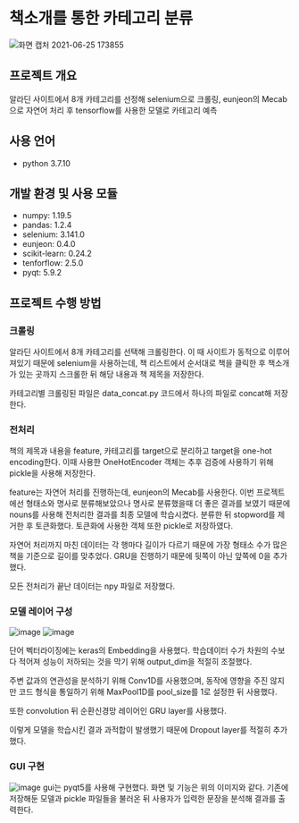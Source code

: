# 책소개를 통한 카테고리 분류
![화면 캡처 2021-06-25 173855](https://user-images.githubusercontent.com/67940953/123511079-3bc59e00-d6ba-11eb-8936-a47a19e53747.png)

## 프로젝트 개요
알라딘 사이트에서 8개 카테고리를 선정해 selenium으로 크롤링, eunjeon의 Mecab으로 자연어 처리 후 tensorflow를 사용한 모델로 카테고리 예측
<br>

## 사용 언어
- python 3.7.10

## 개발 환경 및 사용 모듈
- numpy: 1.19.5
- pandas: 1.2.4
- selenium: 3.141.0
- eunjeon: 0.4.0
- scikit-learn: 0.24.2
- tenforflow: 2.5.0
- pyqt: 5.9.2

## 프로젝트 수행 방법
### 크롤링
알라딘 사이트에서 8개 카테고리를 선택해 크롤링한다. 이 때 사이트가 동적으로 이루어져있기 때문에 selenium을 사용하는데, 책 리스트에서 순서대로 책을 클릭한 후 책소개가 있는 곳까지 스크롤한 뒤 해당 내용과 책 제목을 저장한다.

카테고리별 크롤링된 파일은 data_concat.py 코드에서 하나의 파일로 concat해 저장한다.

### 전처리
책의 제목과 내용을 feature, 카테고리를 target으로 분리하고 target을 one-hot encoding한다. 이때 사용한 OneHotEncoder 객체는 추후 검증에 사용하기 위해 pickle을 사용해 저장한다.

feature는 자연어 처리를 진행하는데, eunjeon의 Mecab를 사용한다. 이번 프로젝트에선 형태소와 명사로 분류해보았으나 명사로 분류했을때 더 좋은 결과를 보였기 때문에 nouns를 사용해 전처리한 결과를 최종 모델에 학습시켰다. 분류한 뒤 stopword를 제거한 후 토큰화했다. 토큰화에 사용한 객체 또한 pickle로 저장하였다.

자연어 처리까지 마친 데이터는 각 행마다 길이가 다르기 때문에 가장 형태소 수가 많은 책을 기준으로 길이를 맞추었다. GRU을 진행하기 때문에 뒷쪽이 아닌 앞쪽에 0을 추가했다.

모든 전처리가 끝난 데이터는 npy 파일로 저장했다.

### 모델 레이어 구성
![image](https://user-images.githubusercontent.com/67940953/123511294-70862500-d6bb-11eb-9c3f-659e6692d1ee.png)
![image](https://user-images.githubusercontent.com/67940953/123511282-6401cc80-d6bb-11eb-95df-10e180432f67.png)


단어 벡터라이징에는 keras의 Embedding을 사용했다. 학습데이터 수가 차원의 수보다 적어져 성능이 저하되는 것을 막기 위해 output_dim을 적절히 조절했다.


주변 값과의 연관성을 분석하기 위해 Conv1D를 사용했으며, 동작에 영향을 주진 않지만 코드 형식을 통일하기 위해 MaxPool1D를 pool_size를 1로 설정한 뒤 사용했다.

또한 convolution 뒤 순환신경망 레이어인 GRU layer를 사용했다.

이렇게 모델을 학습시킨 결과 과적합이 발생했기 때문에 Dropout layer를 적절히 추가했다.

### GUI 구현
![image](https://user-images.githubusercontent.com/67940953/123511366-c9ee5400-d6bb-11eb-89c0-ccfe79433d0b.png)
gui는 pyqt5를 사용해 구현했다. 화면 및 기능은 위의 이미지와 같다.
기존에 저장해둔 모델과 pickle 파일들을 불러온 뒤 사용자가 입력한 문장을 분석해 결과를 출력한다.